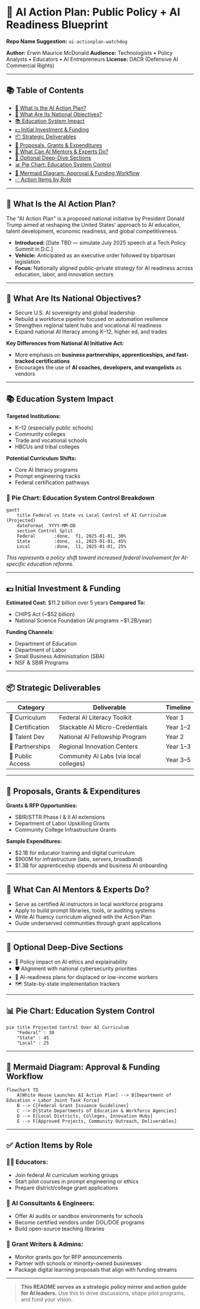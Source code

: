 # 📘 AI Action Plan: Public Policy + AI Readiness Blueprint

**Repo Name Suggestion:** `ai-actionplan-watchdog`

**Author:** Erwin Maurice McDonald
**Audience:** Technologists • Policy Analysts • Educators • AI Entrepreneurs
**License:** DACR (Defensive AI Commercial Rights)

---

## 📚 Table of Contents

* [🧾 What Is the AI Action Plan?](#-what-is-the-ai-action-plan)
* [🎯 What Are Its National Objectives?](#-what-are-its-national-objectives)
* [📚 Education System Impact](#-education-system-impact)
* [💵 Initial Investment & Funding](#-initial-investment--funding)
* [📦 Strategic Deliverables](#-strategic-deliverables)
* [📃 Proposals, Grants & Expenditures](#-proposals-grants--expenditures)
* [🧠 What Can AI Mentors & Experts Do?](#-what-can-ai-mentors--experts-do)
* [🧩 Optional Deep-Dive Sections](#-optional-deep-dive-sections)
* [📊 Pie Chart: Education System Control](#-pie-chart-education-system-control)
* [🧭 Mermaid Diagram: Approval & Funding Workflow](#-mermaid-diagram-approval--funding-workflow)
* [✅ Action Items by Role](#-action-items-by-role)

---

## 🧾 What Is the AI Action Plan?

The "AI Action Plan" is a proposed national initiative by President Donald Trump aimed at reshaping the United States' approach to AI education, talent development, economic readiness, and global competitiveness.

* **Introduced:** \[Date TBD — simulate July 2025 speech at a Tech Policy Summit in D.C.]
* **Vehicle:** Anticipated as an executive order followed by bipartisan legislation
* **Focus:** Nationally aligned public-private strategy for AI readiness across education, labor, and innovation sectors

---

## 🎯 What Are Its National Objectives?

* Secure U.S. AI sovereignty and global leadership
* Rebuild a workforce pipeline focused on automation resilience
* Strengthen regional talent hubs and vocational AI readiness
* Expand national AI literacy among K–12, higher ed, and trades

**Key Differences from National AI Initiative Act:**

* More emphasis on **business partnerships, apprenticeships, and fast-tracked certifications**
* Encourages the use of **AI coaches, developers, and evangelists** as vendors

---

## 📚 Education System Impact

**Targeted Institutions:**

* K–12 (especially public schools)
* Community colleges
* Trade and vocational schools
* HBCUs and tribal colleges

**Potential Curriculum Shifts:**

* Core AI literacy programs
* Prompt engineering tracks
* Federal certification pathways

### 🥧 Pie Chart: Education System Control Breakdown

```mermaid
gantt
    title Federal vs State vs Local Control of AI Curriculum (Projected)
    dateFormat  YYYY-MM-DD
    section Control Split
    Federal       :done,  f1, 2025-01-01, 30%
    State         :done,  s1, 2025-01-01, 45%
    Local         :done,  l1, 2025-01-01, 25%
```

*This represents a policy shift toward increased federal involvement for AI-specific education reforms.*

---

## 💵 Initial Investment & Funding

**Estimated Cost:** \$11.2 billion over 5 years
**Compared To:**

* CHIPS Act (\~\$52 billion)
* National Science Foundation (AI programs \~\$1.2B/year)

**Funding Channels:**

* Department of Education
* Department of Labor
* Small Business Administration (SBA)
* NSF & SBIR Programs

---

## 📦 Strategic Deliverables

| Category         | Deliverable                            | Timeline |
| ---------------- | -------------------------------------- | -------- |
| 📘 Curriculum    | Federal AI Literacy Toolkit            | Year 1   |
| 🧪 Certification | Stackable AI Micro-Credentials         | Year 1–2 |
| 🧠 Talent Dev    | National AI Fellowship Program         | Year 2   |
| 🤝 Partnerships  | Regional Innovation Centers            | Year 1–3 |
| 🏫 Public Access | Community AI Labs (via local colleges) | Year 3–5 |

---

## 📃 Proposals, Grants & Expenditures

**Grants & RFP Opportunities:**

* SBIR/STTR Phase I & II AI extensions
* Department of Labor Upskilling Grants
* Community College Infrastructure Grants

**Sample Expenditures:**

* \$2.1B for educator training and digital curriculum
* \$900M for infrastructure (labs, servers, broadband)
* \$1.3B for apprenticeship stipends and business AI onboarding

---

## 🧠 What Can AI Mentors & Experts Do?

* Serve as certified AI instructors in local workforce programs
* Apply to build prompt libraries, tools, or auditing systems
* Write AI fluency curriculum aligned with the Action Plan
* Guide underserved communities through grant applications

---

## 🧩 Optional Deep-Dive Sections

* 📜 Policy impact on AI ethics and explainability
* 🛡️ Alignment with national cybersecurity priorities
* 💼 AI-readiness plans for displaced or low-income workers
* 🗺️ State-by-state implementation trackers

---

## 📊 Pie Chart: Education System Control

```mermaid
pie title Projected Control Over AI Curriculum
    "Federal" : 30
    "State" : 45
    "Local" : 25
```

---

## 🧭 Mermaid Diagram: Approval & Funding Workflow

```mermaid
flowchart TD
    A[White House Launches AI Action Plan] --> B[Department of Education + Labor Joint Task Force]
    B --> C[Federal Grant Issuance Guidelines]
    C --> D[State Departments of Education & Workforce Agencies]
    D --> E[Local Districts, Colleges, Innovation Hubs]
    E --> F[Approved Projects, Community Outreach, Deliverables]
```

---

## ✅ Action Items by Role

### 🧑‍🏫 Educators:

* Join federal AI curriculum working groups
* Start pilot courses in prompt engineering or ethics
* Prepare district/college grant applications

### 🧠 AI Consultants & Engineers:

* Offer AI audits or sandbox environments for schools
* Become certified vendors under DOL/DOE programs
* Build open-source teaching libraries

### 📝 Grant Writers & Admins:

* Monitor grants.gov for RFP announcements
* Partner with schools or minority-owned businesses
* Package digital learning proposals that align with funding streams

---

> **This README serves as a strategic policy mirror and action guide for AI leaders.**
> Use this to drive discussions, shape pilot programs, and fund your vision.
